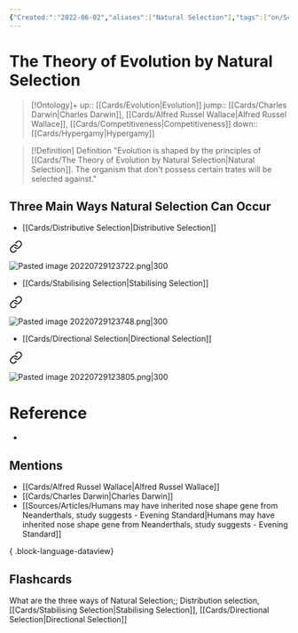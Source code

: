 ```yaml
---
{"Created:":"2022-06-02","aliases":["Natural Selection"],"tags":["on/Science/Biology","School"],"date created":"2022-06-02 Thu","edited":"2023-04-06 Thu","dg-publish":true,"permalink":"/cards/the-theory-of-evolution-by-natural-selection/","dgPassFrontmatter":true}
---
```


# The Theory of Evolution by Natural Selection

> [!Ontology]+
> up:: [[Cards/Evolution\|Evolution]]
> jump:: [[Cards/Charles Darwin\|Charles Darwin]], [[Cards/Alfred Russel Wallace\|Alfred Russel Wallace]], [[Cards/Competitiveness\|Competitiveness]]
> down:: [[Cards/Hypergamy\|Hypergamy]]

> [!Definition] Definition
> "Evolution is shaped by the principles of [[Cards/The Theory of Evolution by Natural Selection\|Natural Selection]]. The organism that don't possess certain trates will be selected against."

## Three Main Ways Natural Selection Can Occur
- [[Cards/Distributive Selection\|Distributive Selection]]

<div class="transclusion internal-embed is-loaded"><a class="markdown-embed-link" href="/cards/distributive-selection/#8e16cd" aria-label="Open link"><svg xmlns="http://www.w3.org/2000/svg" width="24" height="24" viewBox="0 0 24 24" fill="none" stroke="currentColor" stroke-width="2" stroke-linecap="round" stroke-linejoin="round" class="svg-icon lucide-link"><path d="M10 13a5 5 0 0 0 7.54.54l3-3a5 5 0 0 0-7.07-7.07l-1.72 1.71"></path><path d="M14 11a5 5 0 0 0-7.54-.54l-3 3a5 5 0 0 0 7.07 7.07l1.71-1.71"></path></svg></a><div class="markdown-embed">



![Pasted image 20220729123722.png|300](/img/user/Extras/Images/Pasted%20image%2020220729123722.png) 

</div></div>

- [[Cards/Stabilising Selection\|Stabilising Selection]]

<div class="transclusion internal-embed is-loaded"><a class="markdown-embed-link" href="/cards/stabilising-selection/#3ae1c1" aria-label="Open link"><svg xmlns="http://www.w3.org/2000/svg" width="24" height="24" viewBox="0 0 24 24" fill="none" stroke="currentColor" stroke-width="2" stroke-linecap="round" stroke-linejoin="round" class="svg-icon lucide-link"><path d="M10 13a5 5 0 0 0 7.54.54l3-3a5 5 0 0 0-7.07-7.07l-1.72 1.71"></path><path d="M14 11a5 5 0 0 0-7.54-.54l-3 3a5 5 0 0 0 7.07 7.07l1.71-1.71"></path></svg></a><div class="markdown-embed">



![Pasted image 20220729123748.png|300](/img/user/Extras/Images/Pasted%20image%2020220729123748.png) 

</div></div>

- [[Cards/Directional Selection\|Directional Selection]]

<div class="transclusion internal-embed is-loaded"><a class="markdown-embed-link" href="/cards/directional-selection/#2280ef" aria-label="Open link"><svg xmlns="http://www.w3.org/2000/svg" width="24" height="24" viewBox="0 0 24 24" fill="none" stroke="currentColor" stroke-width="2" stroke-linecap="round" stroke-linejoin="round" class="svg-icon lucide-link"><path d="M10 13a5 5 0 0 0 7.54.54l3-3a5 5 0 0 0-7.07-7.07l-1.72 1.71"></path><path d="M14 11a5 5 0 0 0-7.54-.54l-3 3a5 5 0 0 0 7.07 7.07l1.71-1.71"></path></svg></a><div class="markdown-embed">



![Pasted image 20220729123805.png|300](/img/user/Extras/Images/Pasted%20image%2020220729123805.png) 

</div></div>

# Reference
- 
## Mentions
- [[Cards/Alfred Russel Wallace\|Alfred Russel Wallace]]
- [[Cards/Charles Darwin\|Charles Darwin]]
- [[Sources/Articles/Humans may have inherited nose shape gene from Neanderthals, study suggests - Evening Standard\|Humans may have inherited nose shape gene from Neanderthals, study suggests - Evening Standard]]

{ .block-language-dataview}

## Flashcards
What are the three ways of Natural Selection;; Distribution selection, [[Cards/Stabilising Selection\|Stabilising Selection]], [[Cards/Directional Selection\|Directional Selection]]
<!--SR:!2023-07-15,11,210-->
